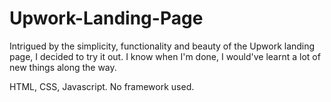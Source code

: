 # Upwork-Landing-Page
Intrigued by the simplicity, functionality and beauty of the Upwork landing page, I decided to try it out. I know when I'm done, I would've learnt a lot of new things along the way.

HTML, CSS, Javascript.
No framework used.

